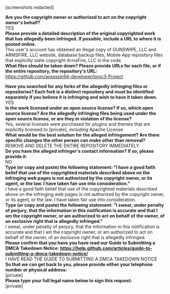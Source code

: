 [screenshots redacted]

**Are you the copyright owner or authorized to act on the copyright owner's behalf?**    
YES  
**Please provide a detailed description of the original copyrighted work that has allegedly been infringed. If possible, include a URL to where it is posted online.**  
This user's account has obtained an illegal copy of GUNSWIPE, LLC and ARMSFIRE, LLC website, database backup files, Mobile App repository files that explicitly state copyright ArmsFire, LLC in the code.  
**What files should be taken down? Please provide URLs for each file, or if the entire repository, the repository's URL:**  
https://github.com/assassin94-developer/Ionic3-Project

**Have you searched for any forks of the allegedly infringing files or repositories? Each fork is a distinct repository and must be identified separately if you believe it is infringing and wish to have it taken down.**  
YES  
**Is the work licensed under an open source license? If so, which open source license? Are the allegedly infringing files being used under the open source license, or are they in violation of the license?**  
Yes, several licenses were purchased for plugins and themes that are explicitly licensed to [private], including Apache License  
**What would be the best solution for the alleged infringement? Are there specific changes the other person can make other than removal?**  
REMOVE AND DELETE THE ENTIRE REPOSITORY IMMEDIATELY  
**Do you have the alleged infringer's contact information? If so, please provide it:**  
NO  
**Type (or copy and paste) the following statement: "I have a good faith belief that use of the copyrighted materials described above on the infringing web pages is not authorized by the copyright owner, or its agent, or the law. I have taken fair use into consideration."**  
I have a good faith belief that use of the copyrighted materials described above on the infringing web pages is not authorized by the copyright owner, or its agent, or the law. I have taken fair use into consideration.  
**Type (or copy and paste) the following statement: "I swear, under penalty of perjury, that the information in this notification is accurate and that I am the copyright owner, or am authorized to act on behalf of the owner, of an exclusive right that is allegedly infringed."**  
I swear, under penalty of perjury, that the information in this notification is accurate and that I am the copyright owner, or am authorized to act on behalf of the owner, of an exclusive right that is allegedly infringed.  
**Please confirm that you have you have read our Guide to Submitting a DMCA Takedown Notice: https://help.github.com/articles/guide-to-submitting-a-dmca-takedown-notice/**  
I HAVE READ THE GUIDE TO SUBMITTING A DMCA TAKEDOWN NOTICE  
**So that we can get back to you, please provide either your telephone number or physical address:**  
[private]  
**Please type your full legal name below to sign this request:**  
[private]
